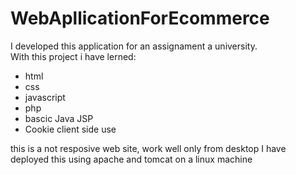 # WebApllicationForEcommerce
I developed this application for an assignament a university.  
With this project i have lerned:  
* html
* css
* javascript
* php
* bascic Java JSP
* Cookie client side use

this is a not resposive web site, work well only from desktop
I have deployed this using apache and tomcat on a linux machine

